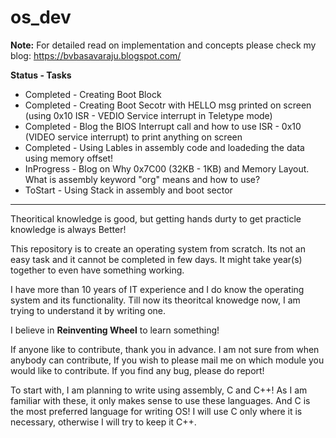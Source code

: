 # os_dev

**Note:** For detailed read on implementation and concepts please check my blog: https://bvbasavaraju.blogspot.com/

**Status    -   Tasks**

* Completed   -   Creating Boot Block
* Completed   -   Creating Boot Secotr with HELLO msg printed on screen (using 0x10 ISR - VEDIO Service interrupt in Teletype mode)
* Completed   -   Blog the BIOS Interrupt call and how to use ISR - 0x10 (VIDEO service interrupt) to print anything on screen
* Completed   -   Using Lables in assembly code and loadeding the data using memory offset!
* InProgress  -   Blog on Why 0x7C00 (32KB - 1KB) and Memory Layout. What is assembly keyword "org" means and how to use?
* ToStart     -   Using Stack in assembly and boot sector

-------------------------------------------------------------------------------------------------------------------------

Theoritical knowledge is good, but getting hands durty to get practicle knowledge is always Better!

This repository is to create an operating system from scratch. Its not an easy task and it cannot be completed in few days. It might take year(s) together to even have something working. 

I have more than 10 years of IT experience and I do know the operating system and its functionality. Till now its theoritcal knowedge now, I am trying to understand it by writing one.

I believe in **Reinventing Wheel** to learn something!

If anyone like to contribute, thank you in advance. I am not sure from when anybody can contribute, If you wish to please mail me on which module you would like to contribute.
If you find any bug, please do report!

To start with, I am planning to write using assembly, C and C++! As I am familiar with these, it only makes sense to use these languages. And C is the most preferred language for writing OS! I will use C only where it is necessary, otherwise I will try to keep it C++.
